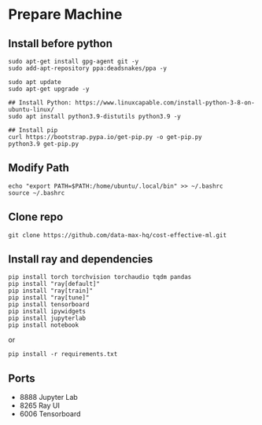 # Prepare Machine
## Install before python
```
sudo apt-get install gpg-agent git -y
sudo add-apt-repository ppa:deadsnakes/ppa -y

sudo apt update
sudo apt-get upgrade -y

## Install Python: https://www.linuxcapable.com/install-python-3-8-on-ubuntu-linux/
sudo apt install python3.9-distutils python3.9 -y

## Install pip
curl https://bootstrap.pypa.io/get-pip.py -o get-pip.py
python3.9 get-pip.py
```

## Modify Path
```
echo "export PATH=$PATH:/home/ubuntu/.local/bin" >> ~/.bashrc
source ~/.bashrc
```

## Clone repo
```
git clone https://github.com/data-max-hq/cost-effective-ml.git
```

## Install ray and dependencies
```
pip install torch torchvision torchaudio tqdm pandas
pip install "ray[default]"
pip install "ray[train]"
pip install "ray[tune]"
pip install tensorboard
pip install ipywidgets
pip install jupyterlab
pip install notebook
```
or
```commandline
pip install -r requirements.txt
```

## Ports
* 8888 Jupyter Lab
* 8265 Ray UI
* 6006 Tensorboard
